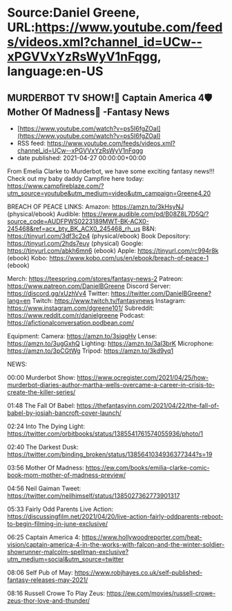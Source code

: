 # Source:Daniel Greene, URL:https://www.youtube.com/feeds/videos.xml?channel_id=UCw--xPGVVxYzRsWyV1nFqgg, language:en-US

## MURDERBOT TV SHOW!🤖 Captain America 4🛡️ Mother Of Madness🤪 -Fantasy News
 - [https://www.youtube.com/watch?v=ps5I6fgZOaI](https://www.youtube.com/watch?v=ps5I6fgZOaI)
 - RSS feed: https://www.youtube.com/feeds/videos.xml?channel_id=UCw--xPGVVxYzRsWyV1nFqgg
 - date published: 2021-04-27 00:00:00+00:00

From Emelia Clarke to Murderbot, we have some exciting fantasy news!!! 
Check out my baby daddy Campfire here today: https://www.campfireblaze.com/?utm_source=youtube&utm_medium=video&utm_campaign=Greene4.20 

BREACH OF PEACE LINKS: 
Amazon: https://amzn.to/3kHsyNJ (physical/ebook)
Audible: https://www.audible.com/pd/B08Z8L7D5Q/?source_code=AUDFPWS0223189MWT-BK-ACX0-245468&ref=acx_bty_BK_ACX0_245468_rh_us
B&N: https://tinyurl.com/3df3c2p4 (physical/ebook)
Book Depository: https://tinyurl.com/2hds7euy (physical)
Google: https://tinyurl.com/abkh6mn6 (ebook)
Apple: https://tinyurl.com/rc994r8k (ebook)
Kobo: https://www.kobo.com/us/en/ebook/breach-of-peace-1 (ebook)

Merch: https://teespring.com/stores/fantasy-news-2
Patreon: https://www.patreon.com/DanielBGreene
Discord Server: https://discord.gg/xUzhVv4
Twitter: https://twitter.com/DanielBGreene?lang=en
Twitch: https://www.twitch.tv/fantasynews
Instagram: https://www.instagram.com/dgreene101/
Subreddit: https://www.reddit.com/r/danielgreene 
Podcast: https://afictionalconversation.podbean.com/

Equipment: 
Camera: https://amzn.to/3siqgHv 
Lense: https://amzn.to/3ugGxhQ 
Lighting: https://amzn.to/3aI3brK 
Microphone: https://amzn.to/3pCGtWg 
Tripod: https://amzn.to/3kd9yq1 

NEWS: 

00:00 Murderbot Show: https://www.ocregister.com/2021/04/25/how-murderbot-diaries-author-martha-wells-overcame-a-career-in-crisis-to-create-the-killer-series/ 

01:48 The Fall Of Babel: https://thefantasyinn.com/2021/04/22/the-fall-of-babel-by-josiah-bancroft-cover-launch/ 

02:24 Into The Dying Light: https://twitter.com/orbitbooks/status/1385541761574055936/photo/1 

02:40 The Darkest Dusk: https://twitter.com/binding_broken/status/1385641034936377344?s=19 

03:56 Mother Of Madness: https://ew.com/books/emilia-clarke-comic-book-mom-mother-of-madness-preview/ 

04:56 Neil Gaiman Tweet: https://twitter.com/neilhimself/status/1385027362773901317 

05:33 Fairly Odd Parents Live Action: https://discussingfilm.net/2021/04/20/live-action-fairly-oddparents-reboot-to-begin-filming-in-june-exclusive/ 

06:25 Captain America 4: https://www.hollywoodreporter.com/heat-vision/captain-america-4-in-the-works-with-falcon-and-the-winter-soldier-showrunner-malcolm-spellman-exclusive?utm_medium=social&utm_source=twitter 

08:06 Self Pub of May: https://www.robjhayes.co.uk/self-published-fantasy-releases-may-2021/ 

08:16 Russell Crowe To Play Zeus: https://ew.com/movies/russell-crowe-zeus-thor-love-and-thunder/

